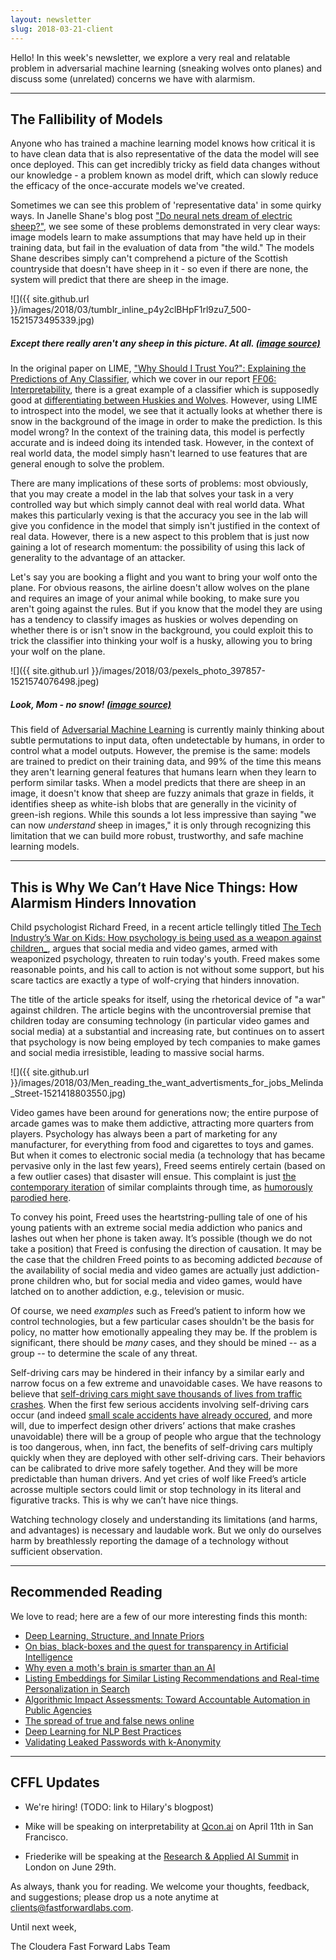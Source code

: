 ```yaml
---
layout: newsletter
slug: 2018-03-21-client
---
```


Hello!  In this week's newsletter, we explore a very real and relatable problem in adversarial machine learning (sneaking wolves onto planes) and discuss some (unrelated) concerns we have with alarmism.

---

## The Fallibility of Models

Anyone who has trained a machine learning model knows how critical it is to have
clean data that is also representative of the data the model will see once
deployed. This can get incredibly tricky as field data changes without our
knowledge - a problem known as model drift, which can slowly reduce the efficacy
of the once-accurate models we've created.

Sometimes we can see this problem of 'representative data' in some quirky ways.
In Janelle Shane's blog post ["Do neural nets dream of electric sheep?"][1], we see some
of these problems demonstrated in very clear ways: image models learn to make assumptions
that may have held up in their training data, but fail in the evaluation of data from
"the wild." The models Shane describes simply can't comprehend a picture of the Scottish
countryside that doesn't have sheep in it - so even if there are none, the system
will predict that there are sheep in the image.

![]({{ site.github.url }}/images/2018/03/tumblr_inline_p4y2clBHpF1rl9zu7_500-1521573495339.jpg)
##### Except there really aren't any sheep in this picture. At all. [(image source)](http://aiweirdness.com/post/171451900302/do-neural-nets-dream-of-electric-sheep)

In the original paper on LIME, ["Why Should I Trust You?": Explaining the
Predictions of Any Classifier][2], which we cover in our report [FF06: Interpretability][3], there is a great
example of a classifier which is supposedly good at [differentiating
between Huskies and Wolves][4]. However, using LIME to introspect into the model, we
see that it actually looks at whether there is snow in the background of the
image in order to make the prediction. Is this model wrong? In the context of
the training data, this model is perfectly accurate and is indeed doing its
intended task. However, in the context of real world data, the model simply
hasn't learned to use features that are general enough to solve the problem.

There are many implications of these sorts of problems: most obviously, that
you may create a model in the lab that solves your task in a very controlled way
but which simply cannot deal with real world data. What makes this particularly
vexing is that the accuracy you see in the lab will give you confidence in the
model that simply isn't justified in the context of real data. However, there is
a new aspect to this problem that is just now gaining a lot of research
momentum: the possibility of using this lack of generality to the advantage of
an attacker.

Let's say you are booking a flight and you want to bring your wolf onto the
plane. For obvious reasons, the airline doesn't allow wolves on the plane and
requires an image of your animal while booking, to make sure you aren't going
against the rules. But if you know that the model they are using has a tendency to
classify images as huskies or wolves depending on whether there is or isn't snow in the background, you could exploit this to
trick the classifier into thinking your wolf is a husky, allowing you to bring your wolf on the plane. 

![]({{ site.github.url }}/images/2018/03/pexels_photo_397857-1521574076498.jpeg)
##### Look, Mom - no snow! [(image source)](https://www.pexels.com/photo/animal-animal-photography-blur-canidae-397857/)

This field of [Adversarial Machine Learning][5] is currently mainly thinking
about subtle permutations to input data, often undetectable by humans, in order
to control what a model outputs. However, the premise is the same: models are
trained to predict on their training data, and 99% of the time this means they
aren't learning general features that humans learn when they learn to perform
similar tasks. When a model predicts that there are sheep in an image, it
doesn't know that sheep are fuzzy animals that graze in fields, it identifies sheep
as white-ish blobs that are generally in the vicinity of green-ish regions.
While this sounds a lot less impressive than saying "we can now _understand_
sheep in images," it is only through recognizing this limitation that we can
build more robust, trustworthy, and safe machine learning models.

[1]: http://aiweirdness.com/post/171451900302/do-neural-nets-dream-of-electric-sheep
[2]: https://arxiv.org/abs/1602.04938
[3]: https://www.fastforwardlabs.com/research/FF06
[4]: http://machine-master.blogspot.com/2017/01/explaining-predictions-of-any-classifier.html
[5]: https://blog.openai.com/adversarial-example-research/

---

## This is Why We Can’t Have Nice Things: How Alarmism Hinders Innovation

Child psychologist Richard Freed, in a recent article tellingly titled [The Tech Industry’s War on Kids: How psychology is being used as a weapon against children_](https://medium.com/s/story/the-tech-industrys-psychological-war-on-kids-c452870464ce), argues that social media and video games, armed with weaponized psychology, threaten to ruin today's youth. Freed makes some reasonable points, and his call to action is not without some support, but his scare tactics are exactly a type of wolf-crying that hinders innovation.

The title of the article speaks for itself, using the rhetorical device of "a war" against children. The article begins with the uncontroversial premise that children today are consuming technology (in particular video games and social media) at a substantial and increasing rate, but continues on to assert that psychology is now being employed by tech companies to make games and social media irresistible, leading to massive social harms.

![]({{ site.github.url }}/images/2018/03/Men_reading_the_want_advertisments_for_jobs_Melinda_Street-1521418803550.jpg)

Video games have been around for generations now; the entire purpose of arcade games was to make them addictive, attracting more quarters from players. Psychology has always been a part of marketing for any manufacturer, for everything from food and cigarettes to toys and games. But when it comes to electronic social media (a technology that has became pervasive only in the last few years), Freed seems entirely certain (based on a few outlier cases) that disaster will ensue. This complaint is just [the contemporary iteration](https://xkcd.com/1601/) of similar complaints through time, as [humorously parodied here](http://half-boiled-extreme.tumblr.com/post/172067511070/ptenterprises-coldswarkids).

To convey his point, Freed uses the heartstring-pulling tale of one of his young patients with an extreme social media addiction who panics and lashes out when her phone is taken away. It’s possible (though we do not take a position) that Freed is confusing the direction of causation. It may be the case that the children Freed points to as becoming addicted *because* of the availability of social media and video games are actually just addiction-prone children who, but for social media and video games, would have latched on to another addiction, e.g., television or music.

Of course, we need *examples* such as Freed’s patient to inform how we control technologies, but a few particular cases shouldn't be the basis for policy, no matter how emotionally appealing they may be. If the problem is significant, there should be _many_ cases, and they should be mined -- as a group -- to determine the scale of any threat.

Self-driving cars may be hindered in their infancy by a similar early and narrow focus on a few extreme and unavoidable cases. We have reasons to believe that [self-driving cars might save thousands of lives from traffic crashes](https://www.wired.com/story/self-driving-cars-rand-report/). When the first few serious accidents involving self-driving cars occur (and indeed [small scale accidents have already occured](https://www.nytimes.com/2018/03/19/technology/uber-driverless-fatality.html), and more will, due to imperfect design other drivers’ actions that make crashes unavoidable) there will be a group of people who argue that the technology is too dangerous, when, inn fact, the benefits of self-driving cars multiply quickly when they are deployed with other self-driving cars. Their behaviors can be calibrated to drive more safely together. And they will be more predictable than human drivers. And yet cries of wolf like Freed’s article acrosse multiple sectors could limit or stop technology in its literal and figurative tracks. This is why we can’t have nice things.

Watching technology closely and understanding its limitations (and harms, and advantages) is necessary and laudable work. But we only do ourselves harm by breathlessly reporting the damage of a technology without sufficient observation.

---

## Recommended Reading

We love to read; here are a few of our more interesting finds this month:

* [Deep Learning, Structure, and Innate Priors](http://www.abigailsee.com/2018/02/21/deep-learning-structure-and-innate-priors.html?imm_mid=0fbae9&cmp=em-data-na-na-newsltr_ai_20180226)
* [On bias, black-boxes and the quest for transparency in Artificial Intelligence](https://medium.com/@virginiadignum/on-bias-black-boxes-and-the-quest-for-transparency-in-artificial-intelligence-bcde64f59f5b)
* [Why even a moth's brain is smarter than an AI](https://www.technologyreview.com/s/610278/why-even-a-moths-brain-is-smarter-than-an-ai/amp/)
* [Listing Embeddings for Similar Listing Recommendations and Real-time Personalization in Search](https://medium.com/airbnb-engineering/listing-embeddings-for-similar-listing-recommendations-and-real-time-personalization-in-search-601172f7603e)
* [Algorithmic Impact Assessments: Toward Accountable Automation in Public Agencies](https://medium.com/@AINowInstitute/algorithmic-impact-assessments-toward-accountable-automation-in-public-agencies-bd9856e6fdde)
* [The spread of true and false news online](http://science.sciencemag.org/content/359/6380/1146)
* [Deep Learning for NLP Best Practices](http://ruder.io/deep-learning-nlp-best-practices/)
* [Validating Leaked Passwords with k-Anonymity](https://blog.cloudflare.com/validating-leaked-passwords-with-k-anonymity/)

---

## CFFL Updates

* We're hiring!  (TODO: link to Hilary's blogpost)

* Mike will be speaking on interpretability at [Qcon.ai](https://qcon.ai/) on April 11th in San Francisco.

* Friederike will be speaking at the [Research & Applied AI Summit](https://raais.co/) in London on June 29th.

As always, thank you for reading. We welcome your thoughts, feedback, and suggestions; please drop us a note anytime at clients@fastforwardlabs.com.

Until next week,

The Cloudera Fast Forward Labs Team
